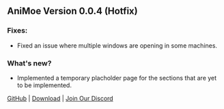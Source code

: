 ## AniMoe Version 0.0.4 (Hotfix)

### Fixes:
- Fixed an issue where multiple windows are opening in some machines.

### What's new? 
- Implemented a temporary placholder page for the sections that are yet to be implemented.

[GitHub](https://github.com/CosmicPredator/AniMoe) | [Download](https://github.com/CosmicPredator/AniMoe/releases/latest/) | [Join Our Discord](https://discord.gg/JqFrzMmVMC)